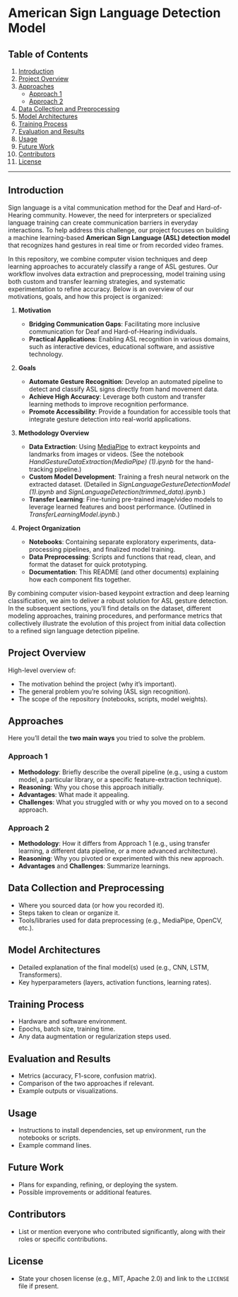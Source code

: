 # American Sign Language Detection Model

## Table of Contents
1. [Introduction](#introduction)
2. [Project Overview](#project-overview)
3. [Approaches](#approaches)
   - [Approach 1](#approach-1)
   - [Approach 2](#approach-2)
4. [Data Collection and Preprocessing](#data-collection-and-preprocessing)
5. [Model Architectures](#model-architectures)
6. [Training Process](#training-process)
7. [Evaluation and Results](#evaluation-and-results)
8. [Usage](#usage)
9. [Future Work](#future-work)
10. [Contributors](#contributors)
11. [License](#license)

---

## Introduction

Sign language is a vital communication method for the Deaf and Hard-of-Hearing community. However, the need for interpreters or specialized language training can create communication barriers in everyday interactions. To help address this challenge, our project focuses on building a machine learning-based **American Sign Language (ASL) detection model** that recognizes hand gestures in real time or from recorded video frames.

In this repository, we combine computer vision techniques and deep learning approaches to accurately classify a range of ASL gestures. Our workflow involves data extraction and preprocessing, model training using both custom and transfer learning strategies, and systematic experimentation to refine accuracy. Below is an overview of our motivations, goals, and how this project is organized:

1. **Motivation**  
   - **Bridging Communication Gaps**: Facilitating more inclusive communication for Deaf and Hard-of-Hearing individuals.  
   - **Practical Applications**: Enabling ASL recognition in various domains, such as interactive devices, educational software, and assistive technology.

2. **Goals**  
   - **Automate Gesture Recognition**: Develop an automated pipeline to detect and classify ASL signs directly from hand movement data.  
   - **Achieve High Accuracy**: Leverage both custom and transfer learning methods to improve recognition performance.  
   - **Promote Accessibility**: Provide a foundation for accessible tools that integrate gesture detection into real-world applications.

3. **Methodology Overview**  
   - **Data Extraction**: Using [MediaPipe](https://google.github.io/mediapipe/) to extract keypoints and landmarks from images or videos. (See the notebook *HandGestureDataExtraction(MediaPipe) (1).ipynb* for the hand-tracking pipeline.)  
   - **Custom Model Development**: Training a fresh neural network on the extracted dataset. (Detailed in *SignLanguageGestureDetectionModel (1).ipynb* and *SignLanguageDetection(trimmed_data).ipynb*.)  
   - **Transfer Learning**: Fine-tuning pre-trained image/video models to leverage learned features and boost performance. (Outlined in *TransferLearningModel.ipynb*.)

4. **Project Organization**  
   - **Notebooks**: Containing separate exploratory experiments, data-processing pipelines, and finalized model training.  
   - **Data Preprocessing**: Scripts and functions that read, clean, and format the dataset for quick prototyping.  
   - **Documentation**: This README (and other documents) explaining how each component fits together.  

By combining computer vision-based keypoint extraction and deep learning classification, we aim to deliver a robust solution for ASL gesture detection. In the subsequent sections, you’ll find details on the dataset, different modeling approaches, training procedures, and performance metrics that collectively illustrate the evolution of this project from initial data collection to a refined sign language detection pipeline.


## Project Overview
High-level overview of:
- The motivation behind the project (why it’s important).
- The general problem you’re solving (ASL sign recognition).
- The scope of the repository (notebooks, scripts, model weights).

## Approaches
Here you’ll detail the **two main ways** you tried to solve the problem.

### Approach 1
- **Methodology**: Briefly describe the overall pipeline (e.g., using a custom model, a particular library, or a specific feature-extraction technique).
- **Reasoning**: Why you chose this approach initially.
- **Advantages**: What made it appealing.
- **Challenges**: What you struggled with or why you moved on to a second approach.

### Approach 2
- **Methodology**: How it differs from Approach 1 (e.g., using transfer learning, a different data pipeline, or a more advanced architecture).
- **Reasoning**: Why you pivoted or experimented with this new approach.
- **Advantages** and **Challenges**: Summarize learnings.

## Data Collection and Preprocessing
- Where you sourced data (or how you recorded it).
- Steps taken to clean or organize it.
- Tools/libraries used for data preprocessing (e.g., MediaPipe, OpenCV, etc.).

## Model Architectures
- Detailed explanation of the final model(s) used (e.g., CNN, LSTM, Transformers).
- Key hyperparameters (layers, activation functions, learning rates).

## Training Process
- Hardware and software environment.
- Epochs, batch size, training time.
- Any data augmentation or regularization steps used.

## Evaluation and Results
- Metrics (accuracy, F1-score, confusion matrix).
- Comparison of the two approaches if relevant.
- Example outputs or visualizations.

## Usage
- Instructions to install dependencies, set up environment, run the notebooks or scripts.
- Example command lines.

## Future Work
- Plans for expanding, refining, or deploying the system.
- Possible improvements or additional features.

## Contributors
- List or mention everyone who contributed significantly, along with their roles or specific contributions.

## License
- State your chosen license (e.g., MIT, Apache 2.0) and link to the `LICENSE` file if present.

